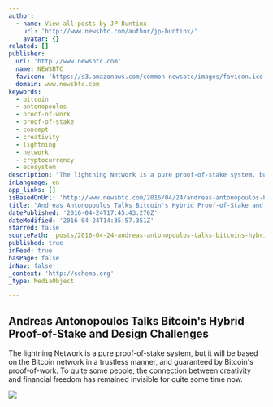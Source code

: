 ```yaml
---
author:
  - name: View all posts by JP Buntinx
    url: 'http://www.newsbtc.com/author/jp-buntinx/'
    avatar: {}
related: []
publisher:
  url: 'http://www.newsbtc.com'
  name: NEWSBTC
  favicon: 'https://s3.amazonaws.com/common-newsbtc/images/favicon.ico'
  domain: www.newsbtc.com
keywords:
  - bitcoin
  - antonopoulos
  - proof-of-work
  - proof-of-stake
  - concept
  - creativity
  - lightning
  - network
  - cryptocurrency
  - ecosystem
description: "The lightning Network is a pure proof-of-stake system, but it will be based on the Bitcoin network in a trustless manner, and guaranteed by Bitcoin's proof-of-work. To quite some people, the connection between creativity and financial freedom has remained invisible for quite some time now."
inLanguage: en
app_links: []
isBasedOnUrl: 'http://www.newsbtc.com/2016/04/24/andreas-antonopoulos-bitcoin-will-hybrid-proof-workproof-stake-system/'
title: "Andreas Antonopoulos Talks Bitcoin's Hybrid Proof-of-Stake and Design Challenges"
datePublished: '2016-04-24T17:45:43.276Z'
dateModified: '2016-04-24T14:35:57.351Z'
starred: false
sourcePath: _posts/2016-04-24-andreas-antonopoulos-talks-bitcoins-hybrid-proof-of-stake-a.md
published: true
inFeed: true
hasPage: false
inNav: false
_context: 'http://schema.org'
_type: MediaObject

---
```

<article style=""><h1>Andreas Antonopoulos Talks Bitcoin's Hybrid Proof-of-Stake and Design Challenges</h1><p>The lightning Network is a pure proof-of-stake system, but it will be based on the Bitcoin network in a trustless manner, and guaranteed by Bitcoin's proof-of-work. To quite some people, the connection between creativity and financial freedom has remained invisible for quite some time now.</p><img src="http://s3.amazonaws.com/main-newsbtc-images/2016/04/24131320/shutterstock_187163012.jpg" /></article>